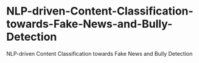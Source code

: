 # NLP-driven-Content-Classification-towards-Fake-News-and-Bully-Detection
NLP-driven Content Classification towards Fake News and Bully Detection
